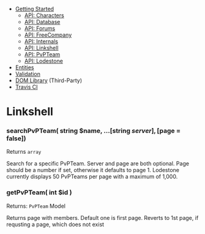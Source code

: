- [Getting Started](docs/GettingStarted.md)  
  - [API: Characters](docs/ApiCharacters.md)  
  - [API: Database](docs/ApiDatabase.md)  
  - [API: Forums](docs/ApiForums.md)  
  - [API: FreeCompany](docs/ApiFreeCompany.md)  
  - [API: Internals](docs/ApiInternals.md)  
  - [API: Linkshell](docs/ApiLinkshell.md)  
  - [API: PvPTeam](/docs/ApiPvPTeam.md)  
  - [API: Lodestone](docs/ApiLodestone.md)  
- [Entities](docs/Entities.md)  
- [Validation](docs/Validation.md)  
- [DOM Library](docs/DomLibraryLegacy.md) (Third-Party)  
- [Travis CI](https://travis-ci.org/viion/lodestone-php/branches)

# Linkshell

### searchPvPTeam( string $name, ...[string $server], [$page = false])
Returns `array`

Search for a specific PvPTeam. Server and page are both optional. Page should be a number if set, otherwise it defaults to page 1. Lodestone currently displays 50 PvPTeams per page with a maximum of 1,000.


### getPvPTeam( int $id )
Returns: `PvPTeam` Model

Returns page with members. Default one is first page. Reverts to 1st page, if requsting a page, which does not exist
